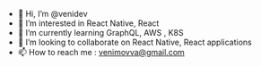 - 👋 Hi, I’m @venidev
- 👀 I’m interested in React Native, React
- 🌱 I’m currently learning GraphQL, AWS , K8S 
- 💞️ I’m looking to collaborate on React Native, React applications
- 📫 How to reach me  : venimovva@gmail.com

<!---
venidev/venidev is a ✨ special ✨ repository because its `README.md` (this file) appears on your GitHub profile.
You can click the Preview link to take a look at your changes.
--->
